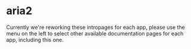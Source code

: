 # aria2

Currently we're reworking these intropages for each app, please use the menu on the left to select other available documentation pages for each app, including this one.
